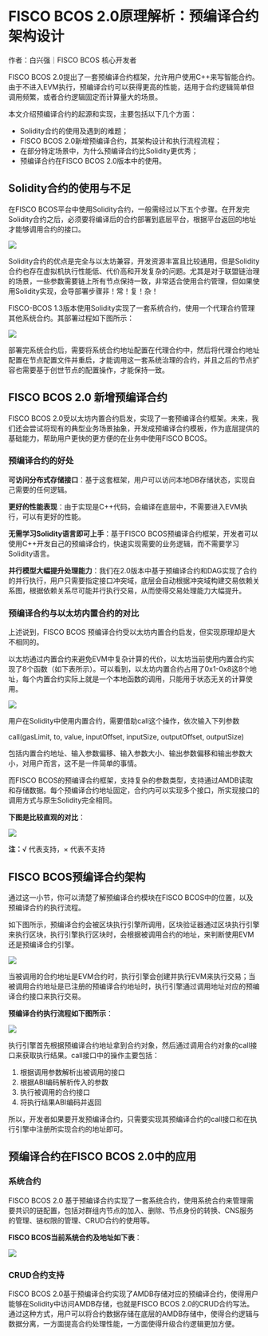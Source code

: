 # FISCO BCOS 2.0原理解析：预编译合约架构设计

作者：白兴强｜FISCO BCOS 核心开发者

FISCO BCOS 2.0提出了一套预编译合约框架，允许用户使用C++来写智能合约。由于不进入EVM执行，预编译合约可以获得更高的性能，适用于合约逻辑简单但调用频繁，或者合约逻辑固定而计算量大的场景。

本文介绍预编译合约的起源和实现，主要包括以下几个方面：

- Solidity合约的使用及遇到的难题；
- FISCO BCOS 2.0新增预编译合约，其架构设计和执行流程流程；
- 在部分特定场景中，为什么预编译合约比Solidity更优秀；
- 预编译合约在FISCO BCOS 2.0版本中的使用。

## Solidity合约的使用与不足

在FISCO BCOS平台中使用Solidity合约，一般需经过以下五个步骤。在开发完Solidity合约之后，必须要将编译后的合约部署到底层平台，根据平台返回的地址才能够调用合约的接口。

![](../../../../images/articles/pre-compiled_contract_architecture_design/IMG_5426.PNG)

Solidity合约的优点是完全与以太坊兼容，开发资源丰富且比较通用，但是Solidity合约也存在虚拟机执行性能低、代价高和开发复杂的问题。尤其是对于联盟链治理的场景，一些参数需要链上所有节点保持一致，非常适合使用合约管理，但如果使用Solidity实现，会导部署步骤非！常！复！杂！

FISCO-BCOS 1.3版本使用Solidity实现了一套系统合约，使用一个代理合约管理其他系统合约。其部署过程如下图所示：

![](../../../../images/articles/pre-compiled_contract_architecture_design/IMG_5427.PNG)

部署完系统合约后，需要将系统合约地址配置在代理合约中，然后将代理合约地址配置在节点配置文件并重启，才能调用这一套系统治理的合约，并且之后的节点扩容也需要基于创世节点的配置操作，才能保持一致。

## FISCO BCOS 2.0 新增预编译合约

FISCO BCOS 2.0受以太坊内置合约启发，实现了一套预编译合约框架。未来，我们还会尝试将现有的典型业务场景抽象，开发成预编译合约模板，作为底层提供的基础能力，帮助用户更快的更方便的在业务中使用FISCO BCOS。

### 预编译合约的好处

**可访问分布式存储接口**：基于这套框架，用户可以访问本地DB存储状态，实现自己需要的任何逻辑。

**更好的性能表现**：由于实现是C++代码，会编译在底层中，不需要进入EVM执行，可以有更好的性能。

**无需学习Solidity语言即可上手**：基于FISCO BCOS预编译合约框架，开发者可以使用C++开发自己的预编译合约，快速实现需要的业务逻辑，而不需要学习Solidity语言。

**并行模型大幅提升处理能力**：我们在2.0版本中基于预编译合约和DAG实现了合约的并行执行，用户只需要指定接口冲突域，底层会自动根据冲突域构建交易依赖关系图，根据依赖关系尽可能并行执行交易，从而使得交易处理能力大幅提升。

### 预编译合约与以太坊内置合约的对比

上述说到，FISCO BCOS 预编译合约受以太坊内置合约启发，但实现原理却是大不相同的。

以太坊通过内置合约来避免EVM中复杂计算的代价，以太坊当前使用内置合约实现了8个函数（如下表所示）。可以看到，以太坊内置合约占用了0x1-0x8这8个地址，每个内置合约实际上就是一个本地函数的调用，只能用于状态无关的计算使用。

![](../../../../images/articles/pre-compiled_contract_architecture_design/IMG_5428.PNG)

用户在Solidity中使用内置合约，需要借助call这个操作，依次输入下列参数

call(gasLimit, to, value, inputOffset, inputSize, outputOffset, outputSize)

包括内置合约地址、输入参数偏移、输入参数大小、输出参数偏移和输出参数大小，对用户而言，这不是一件简单的事情。

而FISCO BCOS的预编译合约框架，支持复杂的参数类型，支持通过AMDB读取和存储数据。每个预编译合约地址固定，合约内可以实现多个接口，所实现接口的调用方式与原生Solidity完全相同。

**下图是比较直观的对比**：

![](../../../../images/articles/pre-compiled_contract_architecture_design/IMG_5429.PNG)

**注：**√ 代表支持，× 代表不支持

## FISCO BCOS预编译合约架构

通过这一小节，你可以清楚了解预编译合约模块在FISCO BCOS中的位置，以及预编译合约的执行流程。

如下图所示，预编译合约会被区块执行引擎所调用，区块验证器通过区块执行引擎来执行区块，执行引擎执行区块时，会根据被调用合约的地址，来判断使用EVM还是预编译合约引擎。

![](../../../../images/articles/pre-compiled_contract_architecture_design/IMG_5430.PNG)

当被调用的合约地址是EVM合约时，执行引擎会创建并执行EVM来执行交易；当被调用合约地址是已注册的预编译合约地址时，执行引擎通过调用地址对应的预编译合约接口来执行交易。

**预编译合约执行流程如下图所示**：

![](../../../../images/articles/pre-compiled_contract_architecture_design/IMG_5431.PNG)

执行引擎首先根据预编译合约地址拿到合约对象，然后通过调用合约对象的call接口来获取执行结果。call接口中的操作主要包括：

1. 根据调用参数解析出被调用的接口
2. 根据ABI编码解析传入的参数
3. 执行被调用的合约接口
4. 将执行结果ABI编码并返回

所以，开发者如果要开发预编译合约，只需要实现其预编译合约的call接口和在执行引擎中注册所实现合约的地址即可。

## 预编译合约在FISCO BCOS 2.0中的应用

### 系统合约

FISCO BCOS 2.0 基于预编译合约实现了一套系统合约，使用系统合约来管理需要共识的链配置，包括对群组内节点的加入、删除、节点身份的转换、CNS服务的管理、链权限的管理、CRUD合约的使用等。

**FISCO BCOS当前系统合约及地址如下表**：

![](../../../../images/articles/pre-compiled_contract_architecture_design/IMG_5432.PNG)

### CRUD合约支持

FISCO BCOS 2.0基于预编译合约实现了AMDB存储对应的预编译合约，使得用户能够在Solidity中访问AMDB存储，也就是FISCO BCOS 2.0的CRUD合约写法。通过这种方式，用户可以将合约数据存储在底层的AMDB存储中，使得合约逻辑与数据分离，一方面提高合约处理性能，一方面使得升级合约逻辑更加方便。